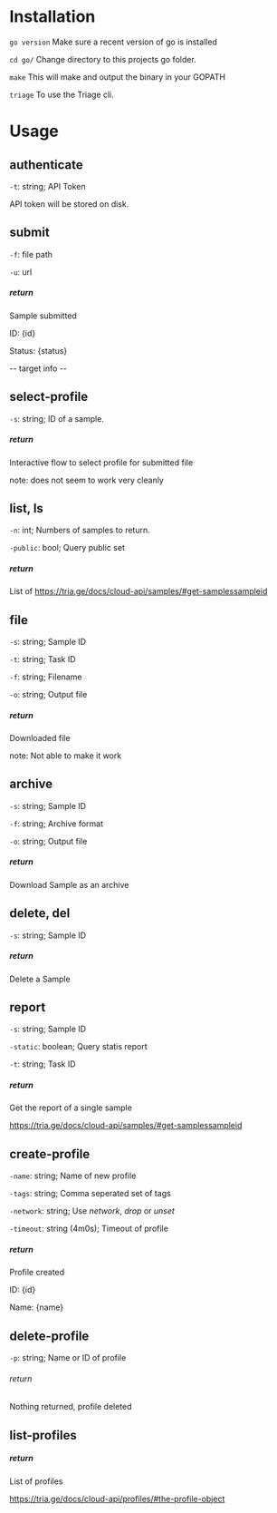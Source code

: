 # Installation

`go version` Make sure a recent version of go is installed

`cd go/` Change directory to this projects go folder.

`make` This will make and output the binary in your GOPATH

`triage` To use the Triage cli.


# Usage
## authenticate
`-t`: string; API Token

API token will be stored on disk.

## submit
`-f`: file path

`-u`: url

##### return
Sample submitted

ID: {id}

Status: {status}

-- target info --

## select-profile
`-s`: string; ID of a sample.

##### return
Interactive flow to select profile for submitted file

note: does not seem to work very cleanly

## list, ls
`-n`: int; Numbers of samples to return.

`-public`: bool; Query public set

##### return
List of https://tria.ge/docs/cloud-api/samples/#get-samplessampleid

## file
`-s`: string; Sample ID

`-t`: string; Task ID

`-f`: string; Filename

`-o`: string; Output file

##### return
Downloaded file

note: Not able to make it work

## archive
`-s`: string; Sample ID

`-f`: string; Archive format

`-o`: string; Output file

##### return
Download Sample as an archive


## delete, del
`-s`: string; Sample ID

##### return
Delete a Sample

## report
`-s`: string; Sample ID

`-static`: boolean; Query statis report

`-t`: string; Task ID

##### return
Get the report of a single sample

https://tria.ge/docs/cloud-api/samples/#get-samplessampleid

## create-profile
`-name`: string; Name of new profile

`-tags`: string; Comma seperated set of tags

`-network`: string; Use *network*, *drop* or *unset*

`-timeout`: string (4m0s); Timeout of profile

##### return
Profile created

  ID:   {id}

  Name: {name}


## delete-profile
`-p`: string; Name or ID of profile

###### return
Nothing returned, profile deleted

## list-profiles

##### return
List of profiles

https://tria.ge/docs/cloud-api/profiles/#the-profile-object
